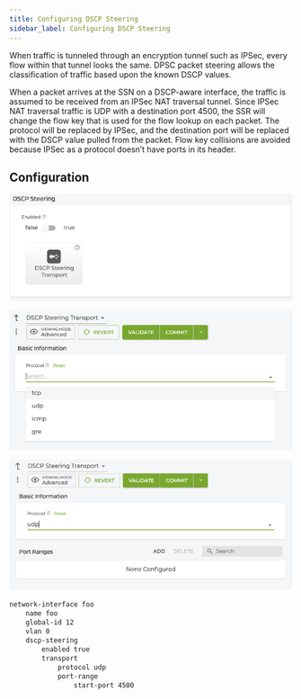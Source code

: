 ```yaml
---
title: Configuring DSCP Steering
sidebar_label: Configuring DSCP Steering
---
```


When traffic is tunneled through an encryption tunnel such as IPSec, every flow within that tunnel looks the same. DPSC packet steering allows the classification of traffic based upon the known DSCP values. 

When a packet arrives at the SSN on a DSCP-aware interface, the traffic is assumed to be received from an IPSec NAT traversal tunnel. Since IPSec NAT traversal traffic is UDP with a destination port 4500, the SSR will change the flow key that is used for the flow lookup on each packet. The protocol will be replaced by IPSec, and the destination port will be replaced with the DSCP value pulled from the packet. Flow key collisions are avoided because IPSec as a protocol doesn’t have ports in its header.

## Configuration

![DSCP Steering button](/img/dscp_steering1.png)

![DSCP Steering Info](/img/dscp_steering2.png)

![DSCP Steering Port Ranges](/img/dscp_steering3.png)

```
network-interface foo
    name foo
    global-id 12
    vlan 0
    dscp-steering
        enabled true
        transport
            protocol udp
            port-range
                start-port 4500

```

